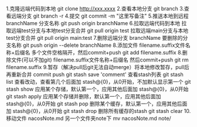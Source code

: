 1.克隆远端代码到本地
git clone http://xxx.xxxx
2.查看本地分支
git branch
3.查看远端分支
git branch -r
4.提交
git commit -m "这里写备注"
5.推送本地到远程 branchName 分支名称
git push origin branchName
6.拉取远端代码到本地 拉取远端test分支与本地test分支合并
git pull origin test
拉取远端main分支与本地test分支合并
git pull origin main:test
7.删除远端分支 branchName 要删除的分支名称
git push origin --delete branchName
8.添加文件 filename.suffix文件名称+后缀名 多个文件空格隔开，然后commit+push
git add filename.suffix
8.删除文件(可以不加git) filename.suffix文件名称+后缀名 然后commit+push
git rm filename.suffix
9.暂存（解决pull后git无法自动merge）将本地修改暂存，pull后再重新合并 commit push
git stash save 'comment'
查看stash列表
git stash list
查看改动，查看第几个后面加 stash@{0}，从0开始，不加默认显示第一个
git stash show
应用某个存储，默认第一个，应用其他后面加 stash@{0}，从0开始
git stash apply
应用某个存储并删除，默认第一个，应用其他后面加 stash@{0}，从0开始
git stash pop
删除某个缓存，默认第一个，应用其他后面加 stash@{0}，从0开始
git stash drop
删除所有缓存的stash
git stash clear
10.移动文件 nacosNote.md 另一个文件夹note下
mv nacosNote.md note/
